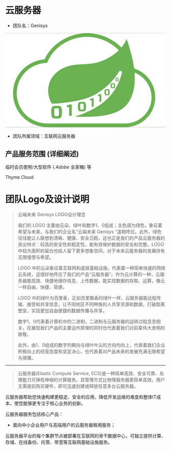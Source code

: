 # 云服务器

 

+   团队名：Genisys 

 ![image-20211011215319866](image/image-20211011215319866.png)

+   团队所属领域：互联网云服务器

 

## 产品服务范围 (详细阐述)

临时会员使用/大型软件 ( $Adobe$ 全家桶) 等

 Thyme Cloud

# 团队Logo及设计说明

>   云端未来 Genisys LOGO设计理念
>
>   我们的 LOGO 主要由云朵、绿叶和数字1、0组成；主色调为绿色，象征着希望与未来，与我们的企业名“云端未来 Genisys ”遥相呼应。此外，绿色往往能让人联想到清晰、健康、安全沉稳，这也正是我们的产品云服务器的突出特点：较高的安全性和稳定性，能有效保护数据的安全和完整。LOGO中较大面积的留白也给人留下更多想象空间，对于未来云服务器的发展持有无限憧憬与希望。
>
>   LOGO 中的云朵象征着互联网和底层基础设施，代表着一种简单快速的网络云系统，这很好地呼应了我们的产品“云服务器”。作为云计算的一种，云服务器能高效、快捷地储存信息、上传数据，能实现数据的存取、运算，像云一样自由、快捷、简便。
>
>   LOGO 中的绿叶为百里香，正如百里飘香的绿叶一样，云服务器能远程传输、接受和共享信息，让不同地区不同种族的人共享资源和数据，打破距离壁垒，实现更加自由便捷的数据传播与共享。
>
>   数字1、0代表着计算机中的二进制，二进制与云服务器的运转过程息息相关，在展现我们产品的主要运作原理的同时也代表着我们对前辈伟大发明的致敬。
>
>   此外，由1、0组成的数字列朝向与绿叶叶尖的方向均向上，代表着我们企业积极向上的经营态度和坚定决心，也代表着对产品未来的发展充满无限希望与骐骥。



---

>   云服务器(Elastic Compute Service, ECS)是一种简单高效、安全可靠、处理能力可弹性伸缩的计算服务。其管理方式比物理服务器更简单高效。用户无需提前购买硬件，即可迅速创建或释放任意多台云服务器。

 

云服务器帮助您快速构建更稳定、安全的应用，降低开发运维的难度和整体IT成本，使您能够更专注于核心业务的创新。

云服务器服务包括核心产品：

+   面向中小企业用户与高端用户的云服务器租用服务；

云服务器平台的每个集群节点被部署在互联网的骨干数据中心，可独立提供计算、存储、在线备份、托管、带宽等互联网基础设施服务。

 

